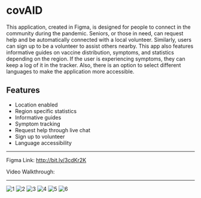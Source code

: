 # covAID

This application, created in Figma, is designed for people to connect in the community during the pandemic. Seniors, or those in need, can request help and be automatically connected with a local volunteer. Similarly, users can sign up to be a volunteer to assist others nearby. This app also features informative guides on vaccine distribution, symptoms, and statistics depending on the region. If the user is experiencing symptoms, they can keep a log of it in the tracker. Also, there is an option to select different languages to make the application more accessible.

## Features

- Location enabled
- Region specific statistics
- Informative guides
- Symptom tracking
- Request help through live chat
- Sign up to volunteer
- Language accessibility


***
Figma Link: http://bit.ly/3cdKr2K

Video Walkthrough:
***

![1](https://user-images.githubusercontent.com/54964518/110229279-4cb58e00-7ed6-11eb-84a7-e656a59a2e39.png)
![2](https://user-images.githubusercontent.com/54964518/110229282-4fb07e80-7ed6-11eb-8598-018151b18958.png)
![3](https://user-images.githubusercontent.com/54964518/110229284-53dc9c00-7ed6-11eb-898b-b2701bcf8214.png)
![4](https://user-images.githubusercontent.com/54964518/110229286-55a65f80-7ed6-11eb-99fa-2998c333f557.png)
![5](https://user-images.githubusercontent.com/54964518/110229288-57702300-7ed6-11eb-99f3-99c431887636.png)
![6](https://user-images.githubusercontent.com/54964518/110229289-59d27d00-7ed6-11eb-9cba-8d85389fff8d.png)
